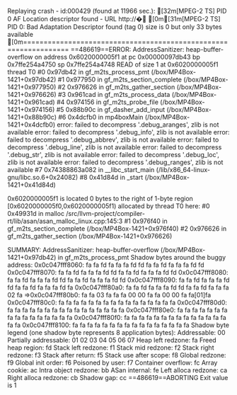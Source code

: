 Replaying crash - id:000429 (found at 11966 sec.):
[32m[MPEG-2 TS] PID 0 AF Location descriptor found - URL http://�
[0m[31m[MPEG-2 TS] PID 0: Bad Adaptation Descriptor found (tag 0) size is 0 but only 33 bytes available
[0m=================================================================
==486619==ERROR: AddressSanitizer: heap-buffer-overflow on address 0x6020000005f1 at pc 0x00000097db43 bp 0x7ffe254a4750 sp 0x7ffe254a4748
READ of size 1 at 0x6020000005f1 thread T0
    #0 0x97db42 in gf_m2ts_process_pmt (/box/MP4Box-1421+0x97db42)
    #1 0x977950 in gf_m2ts_section_complete (/box/MP4Box-1421+0x977950)
    #2 0x976626 in gf_m2ts_gather_section (/box/MP4Box-1421+0x976626)
    #3 0x961cad in gf_m2ts_process_data (/box/MP4Box-1421+0x961cad)
    #4 0x974156 in gf_m2ts_probe_file (/box/MP4Box-1421+0x974156)
    #5 0x88b90c in gf_dasher_add_input (/box/MP4Box-1421+0x88b90c)
    #6 0x4dcfb0 in mp4boxMain (/box/MP4Box-1421+0x4dcfb0)
error: failed to decompress '.debug_aranges', zlib is not available
error: failed to decompress '.debug_info', zlib is not available
error: failed to decompress '.debug_abbrev', zlib is not available
error: failed to decompress '.debug_line', zlib is not available
error: failed to decompress '.debug_str', zlib is not available
error: failed to decompress '.debug_loc', zlib is not available
error: failed to decompress '.debug_ranges', zlib is not available
    #7 0x74388863a082 in __libc_start_main (/lib/x86_64-linux-gnu/libc.so.6+0x24082)
    #8 0x41d84d in _start (/box/MP4Box-1421+0x41d84d)

0x6020000005f1 is located 0 bytes to the right of 1-byte region [0x6020000005f0,0x6020000005f1)
allocated by thread T0 here:
    #0 0x49931d in malloc /src/llvm-project/compiler-rt/lib/asan/asan_malloc_linux.cpp:145:3
    #1 0x976f40 in gf_m2ts_section_complete (/box/MP4Box-1421+0x976f40)
    #2 0x976626 in gf_m2ts_gather_section (/box/MP4Box-1421+0x976626)

SUMMARY: AddressSanitizer: heap-buffer-overflow (/box/MP4Box-1421+0x97db42) in gf_m2ts_process_pmt
Shadow bytes around the buggy address:
  0x0c047fff8060: fa fa fd fa fa fa fd fd fa fa fd fa fa fa fd fd
  0x0c047fff8070: fa fa fd fa fa fa fd fd fa fa fd fa fa fa fd fd
  0x0c047fff8080: fa fa fd fa fa fa fd fd fa fa fd fa fa fa fd fd
  0x0c047fff8090: fa fa fd fa fa fa fd fd fa fa fd fa fa fa fd fa
  0x0c047fff80a0: fa fa fd fa fa fa fd fd fa fa fd fa fa fa 02 fa
=>0x0c047fff80b0: fa fa 03 fa fa fa 00 00 fa fa 00 00 fa fa[01]fa
  0x0c047fff80c0: fa fa fa fa fa fa fa fa fa fa fa fa fa fa fa fa
  0x0c047fff80d0: fa fa fa fa fa fa fa fa fa fa fa fa fa fa fa fa
  0x0c047fff80e0: fa fa fa fa fa fa fa fa fa fa fa fa fa fa fa fa
  0x0c047fff80f0: fa fa fa fa fa fa fa fa fa fa fa fa fa fa fa fa
  0x0c047fff8100: fa fa fa fa fa fa fa fa fa fa fa fa fa fa fa fa
Shadow byte legend (one shadow byte represents 8 application bytes):
  Addressable:           00
  Partially addressable: 01 02 03 04 05 06 07 
  Heap left redzone:       fa
  Freed heap region:       fd
  Stack left redzone:      f1
  Stack mid redzone:       f2
  Stack right redzone:     f3
  Stack after return:      f5
  Stack use after scope:   f8
  Global redzone:          f9
  Global init order:       f6
  Poisoned by user:        f7
  Container overflow:      fc
  Array cookie:            ac
  Intra object redzone:    bb
  ASan internal:           fe
  Left alloca redzone:     ca
  Right alloca redzone:    cb
  Shadow gap:              cc
==486619==ABORTING
Exit value is 1